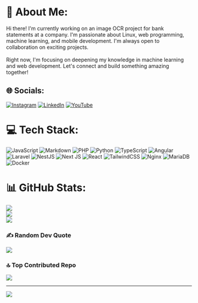 # 💫 About Me:
Hi there! I'm currently working on an image OCR project for bank statements at a company. I'm passionate about Linux, web programming, machine learning, and mobile development. I'm always open to collaboration on exciting projects.<br><br>Right now, I'm focusing on deepening my knowledge in machine learning and web development. Let's connect and build something amazing together!


## 🌐 Socials:
[![Instagram](https://img.shields.io/badge/Instagram-%23E4405F.svg?logo=Instagram&logoColor=white)](https://instagram.com/gabrielhtg77) [![LinkedIn](https://img.shields.io/badge/LinkedIn-%230077B5.svg?logo=linkedin&logoColor=white)](https://linkedin.com/in/gabrielhtg) [![YouTube](https://img.shields.io/badge/YouTube-%23FF0000.svg?logo=YouTube&logoColor=white)](https://youtube.com/@gabrielhutagalung8774) 

# 💻 Tech Stack:
![JavaScript](https://img.shields.io/badge/javascript-%23323330.svg?style=for-the-badge&logo=javascript&logoColor=%23F7DF1E) ![Markdown](https://img.shields.io/badge/markdown-%23000000.svg?style=for-the-badge&logo=markdown&logoColor=white) ![PHP](https://img.shields.io/badge/php-%23777BB4.svg?style=for-the-badge&logo=php&logoColor=white) ![Python](https://img.shields.io/badge/python-3670A0?style=for-the-badge&logo=python&logoColor=ffdd54) ![TypeScript](https://img.shields.io/badge/typescript-%23007ACC.svg?style=for-the-badge&logo=typescript&logoColor=white) ![Angular](https://img.shields.io/badge/angular-%23DD0031.svg?style=for-the-badge&logo=angular&logoColor=white) ![Laravel](https://img.shields.io/badge/laravel-%23FF2D20.svg?style=for-the-badge&logo=laravel&logoColor=white) ![NestJS](https://img.shields.io/badge/nestjs-%23E0234E.svg?style=for-the-badge&logo=nestjs&logoColor=white) ![Next JS](https://img.shields.io/badge/Next-black?style=for-the-badge&logo=next.js&logoColor=white) ![React](https://img.shields.io/badge/react-%2320232a.svg?style=for-the-badge&logo=react&logoColor=%2361DAFB) ![TailwindCSS](https://img.shields.io/badge/tailwindcss-%2338B2AC.svg?style=for-the-badge&logo=tailwind-css&logoColor=white) ![Nginx](https://img.shields.io/badge/nginx-%23009639.svg?style=for-the-badge&logo=nginx&logoColor=white) ![MariaDB](https://img.shields.io/badge/MariaDB-003545?style=for-the-badge&logo=mariadb&logoColor=white) ![Docker](https://img.shields.io/badge/docker-%230db7ed.svg?style=for-the-badge&logo=docker&logoColor=white)
# 📊 GitHub Stats:
![](https://github-readme-stats.vercel.app/api?username=gabrielhtg&theme=dark&hide_border=false&include_all_commits=false&count_private=false)<br/>
![](https://github-readme-streak-stats.herokuapp.com/?user=gabrielhtg&theme=dark&hide_border=false)<br/>
![](https://github-readme-stats.vercel.app/api/top-langs/?username=gabrielhtg&theme=dark&hide_border=false&include_all_commits=false&count_private=false&layout=compact)

### ✍️ Random Dev Quote
![](https://quotes-github-readme.vercel.app/api?type=horizontal&theme=radical)

### 🔝 Top Contributed Repo
![](https://github-contributor-stats.vercel.app/api?username=gabrielhtg&limit=5&theme=dark&combine_all_yearly_contributions=true)

---
[![](https://visitcount.itsvg.in/api?id=gabrielhtg&icon=0&color=0)](https://visitcount.itsvg.in)

<!-- Proudly created with GPRM ( https://gprm.itsvg.in ) -->
